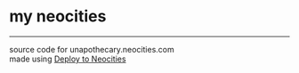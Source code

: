 # my neocities
<hr>
source code for unapothecary.neocities.com<br>
made using <a target="_blank" href="https://github.com/marketplace/actions/deploy-to-neocities">Deploy to Neocities</a>
